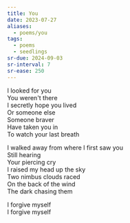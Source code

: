 ```yaml
---
title: You
date: 2023-07-27
aliases:
  - poems/you
tags:
  - poems
  - seedlings
sr-due: 2024-09-03
sr-interval: 7
sr-ease: 250
---
```

I looked for you  
You weren't there  
I secretly hope you lived  
Or someone else  
Someone braver  
Have taken you in  
To watch your last breath  

I walked away from where I first saw you  
Still hearing  
Your piercing cry  
I raised my head up the sky  
Two nimbus clouds raced  
On the back of the wind  
The dark chasing them  

I forgive myself  
I forgive myself  